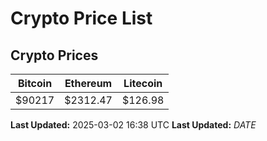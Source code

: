 # Crypto Price List

## Crypto Prices
| Bitcoin | Ethereum | Litecoin |
| ------- | -------- | -------- |
| $90217 | $2312.47 | $126.98 |
**Last Updated:** 2025-03-02 16:38 UTC
**Last Updated:** $DATE$
